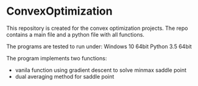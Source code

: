 # ConvexOptimization

This repository is created for the convex optimization projects. The repo contains a main file and a
python file with all functions. 

The programs are tested to run under:
Windows 10 64bit
Python 3.5 64bit

The program implements two functions:
- vanila function using gradient descent to solve minmax saddle point
- dual averaging method for saddle point
